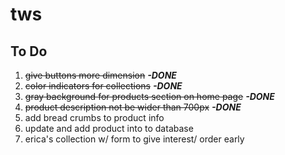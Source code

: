 # tws

## To Do
1. ~~give buttons more dimension~~ **_-DONE_**
2. ~~color indicators for collections~~ **_-DONE_**
3. ~~gray background for products section on home page~~ **_-DONE_**
4. ~~product description not be wider than 700px~~ **_-DONE_**
5. add bread crumbs to product info
6. update and add product into to database
7. erica's collection w/ form to give interest/ order early
